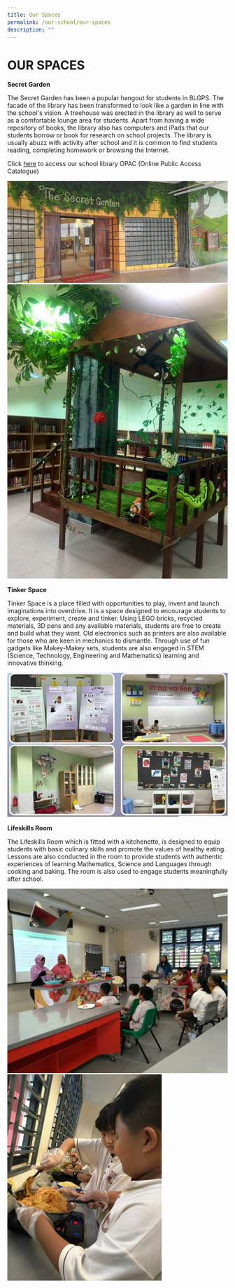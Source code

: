 ```yaml
---
title: Our Spaces
permalink: /our-school/our-spaces
description: ""
---
```

# OUR SPACES

**Secret Garden**

The Secret Garden has been a popular hangout for students in BLGPS. The facade of the library has been transformed to look like a garden in line with the school's vision. A treehouse was erected in the library as well to serve as a comfortable lounge area for students. Apart from having a wide repository of books, the library also has computers and iPads that our students borrow or book for research on school projects. The library is usually abuzz with activity after school and it is common to find students reading, completing homework or browsing the Internet.

Click [here](https://schoolibrary.moe.edu.sg/boonlaygardenpri/cgi-bin/spydus.exe/MSGTRN/WPAC/HOME) to access our school library OPAC (Online Public Access Catalogue)

![](/images/Secret%20Garden%20(1).jpg)
![](/images/Secret%20Garden%20(2).jpg)


**Tinker Space**

Tinker Space is a place filled with opportunities to play, invent and launch imaginations into overdrive. It is a space designed to encourage students to explore, experiment, create and tinker. Using LEGO bricks, recycled materials, 3D pens and any available materials, students are free to create and build what they want. Old electronics such as printers are also available for those who are keen in mechanics to dismantle. Through use of fun gadgets like Makey-Makey sets, students are also engaged in STEM (Science, Technology, Engineering and Mathematics) learning and innovative thinking.

![](/images/Tinker%20Space%20(Latest)%20(1).jpg)


**Lifeskills Room**   

The Lifeskills Room which is fitted with a kitchenette, is designed to equip students with basic culinary skills and promote the values of healthy eating. Lessons are also conducted in the room to provide students with authentic experiences of learning Mathematics, Science and Languages through cooking and baking. The room is also used to engage students meaningfully after school. 

![](/images/Lifeskills%20Room%20(1).jpg)
<img src="/images/Lifeskills%20Room%20(2).jpg" 
     style="width:70%">
